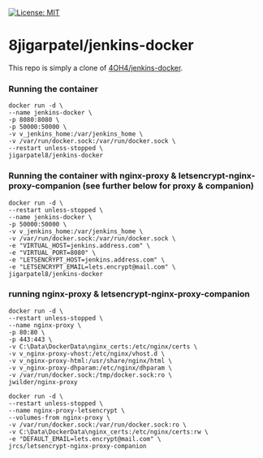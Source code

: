 [![License: MIT](https://img.shields.io/badge/License-MIT-yellow.svg)](https://opensource.org/licenses/MIT)

# 8jigarpatel/jenkins-docker

This repo is simply a clone of [4OH4/jenkins-docker](https://github.com/4OH4/jenkins-docker).


### Running the container

```
docker run -d \
--name jenkins-docker \
-p 8080:8080 \
-p 50000:50000 \
-v v_jenkins_home:/var/jenkins_home \
-v /var/run/docker.sock:/var/run/docker.sock \
--restart unless-stopped \
jigarpatel8/jenkins-docker
```

### Running the container with nginx-proxy & letsencrypt-nginx-proxy-companion (see further below for proxy & companion)
```
docker run -d \
--restart unless-stopped \
--name jenkins-docker \
-p 50000:50000 \
-v v_jenkins_home:/var/jenkins_home \
-v /var/run/docker.sock:/var/run/docker.sock \
-e "VIRTUAL_HOST=jenkins.address.com" \
-e "VIRTUAL_PORT=8080" \
-e "LETSENCRYPT_HOST=jenkins.address.com" \
-e "LETSENCRYPT_EMAIL=lets.encrypt@mail.com" \
jigarpatel8/jenkins-docker
```

### running nginx-proxy & letsencrypt-nginx-proxy-companion
```
docker run -d \
--restart unless-stopped \
--name nginx-proxy \
-p 80:80 \
-p 443:443 \
-v C:\Data\DockerData\nginx_certs:/etc/nginx/certs \
-v v_nginx-proxy-vhost:/etc/nginx/vhost.d \
-v v_nginx-proxy-html:/usr/share/nginx/html \
-v v_nginx-proxy-dhparam:/etc/nginx/dhparam \
-v /var/run/docker.sock:/tmp/docker.sock:ro \
jwilder/nginx-proxy

docker run -d \
--restart unless-stopped \
--name nginx-proxy-letsencrypt \
--volumes-from nginx-proxy \
-v /var/run/docker.sock:/var/run/docker.sock:ro \
-v C:\Data\DockerData\nginx_certs:/etc/nginx/certs:rw \
-e "DEFAULT_EMAIL=lets.encrypt@mail.com" \
jrcs/letsencrypt-nginx-proxy-companion
```

